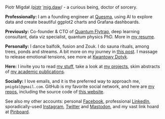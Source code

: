 Piotr Migdał
/[pjɔtr](https://en.wiktionary.org/wiki/Piotr) [ˈmig.daw](https://en.wiktionary.org/wiki/migda%C5%82)/ -
a curious being, doctor of sorcery.

**Professionally:** I am a founding engineer at [Quesma](https://charts.quesma.com/), using AI to explore data and create beautiful ggplot2 charts and Grafana dashboards.

**Previously:**
Co-founder & CTO of [Quantum Flytrap](https://quantumflytrap.com/),
deep learning consultant, data viz specialist, quantum physics PhD. More in [my resume](/resume).

**Personally:**
I dance balfolk, fusion and Zouk. I do sauna rituals, among trees, ponds and streams.
A bit more on my journey in [this post](/blog/2021/09/embodiment-for-nerds).
I massage to release emotional tensions, see more at [Kwantowy Dotyk](https://www.facebook.com/KwantowyDotyk/).

**Here:** I invite you to read
[my stuff](/blog), take a look at
[my projects](/projects), skim abstracts of
[my academic publications](/publications).

**Socially:**
I love emails, and it is the preferred way to approach me, `pmigdal@gmail.com`.
GitHub is my favorite social network, and here are [my repos](https://github.com/stared/), including the source code of [this website](https://github.com/stared/stared.github.io).

See also my other accounts:
personal [Facebook](https://www.facebook.com/piotr.migdal.9/),
professional [LinkedIn](https://www.linkedin.com/in/piotrmigdal/),
sporadically-used [Instagram](https://www.instagram.com/quantumalmond/), [Twitter](https://twitter.com/pmigdal) and [Mastodon](https://mathstodon.xyz/@pmigdal),
and my vast link hoard at [Pinboard](https://pinboard.in/u:pmigdal/).
